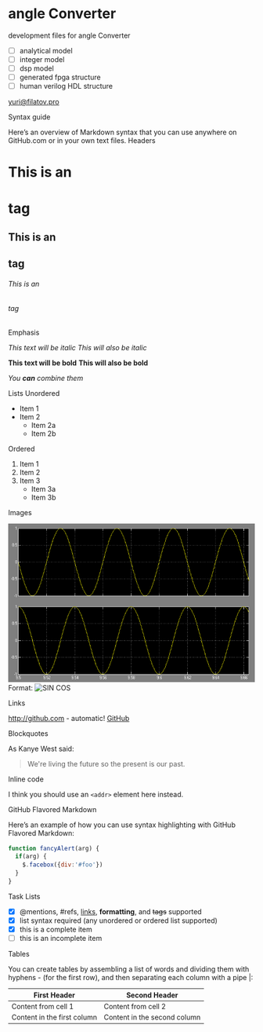 angle Converter
==============

development files for angle Converter 

- [ ] analytical model
- [ ] integer model
- [ ] dsp model 
- [ ] generated fpga structure
- [ ] human verilog HDL structure 

yuri@filatov.pro
















Syntax guide

Here’s an overview of Markdown syntax that you can use anywhere on GitHub.com or in your own text files.
Headers

# This is an <h1> tag
## This is an <h2> tag
###### This is an <h6> tag

Emphasis

*This text will be italic*
_This will also be italic_

**This text will be bold**
__This will also be bold__

*You **can** combine them*

Lists
Unordered

* Item 1
* Item 2
  * Item 2a
  * Item 2b

Ordered

1. Item 1
2. Item 2
3. Item 3
   * Item 3a
   * Item 3b

Images

![SIN COS](/images/sincos.PNG)
Format: ![SIN COS](url)

Links

http://github.com - automatic!
[GitHub](http://github.com)

Blockquotes

As Kanye West said:

> We're living the future so
> the present is our past.

Inline code

I think you should use an
`<addr>` element here instead.

GitHub Flavored Markdown


Here’s an example of how you can use syntax highlighting with GitHub Flavored Markdown:

```javascript
function fancyAlert(arg) {
  if(arg) {
    $.facebox({div:'#foo'})
  }
}
```


Task Lists

- [x] @mentions, #refs, [links](), **formatting**, and <del>tags</del> supported
- [x] list syntax required (any unordered or ordered list supported)
- [x] this is a complete item
- [ ] this is an incomplete item

Tables

You can create tables by assembling a list of words and dividing them with hyphens - (for the first row), and then separating each column with a pipe |:

First Header | Second Header
------------ | -------------
Content from cell 1 | Content from cell 2
Content in the first column | Content in the second column


